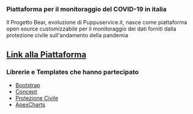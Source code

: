 ### Piattaforma per il monitoraggio del COVID-19 in italia

Il Progetto Bear, evoluzione di Puppuservice.it, nasce come piattaforma open source customizzabile per il monitoraggio dei dati forniti dalla protezione civile sull'andamento della pandemia

## [Link alla Piattaforma](https://alexanderis1.github.io/progettobear/graph.html)

### Librerie e Templates che hanno partecipato

 - [Bootstrap](https://getbootstrap.com/)
 - [Concept](https://github.com/puikinsh/concept)
 - [Protezione Civile](https://github.com/pcm-dpc/COVID-19)
 - [ApexCharts](https://github.com/apexcharts/apexcharts.js)

